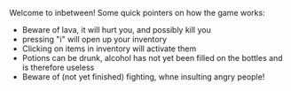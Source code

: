 Welcome to inbetween!
Some quick pointers on how the game works:
- Beware of lava, it will hurt you, and possibly kill you
- pressing "i" will open up your inventory
- Clicking on items in inventory will activate them
- Potions can be drunk, alcohol has not yet been filled on the bottles and is therefore useless
- Beware of (not yet finished) fighting, whne insulting angry people!
